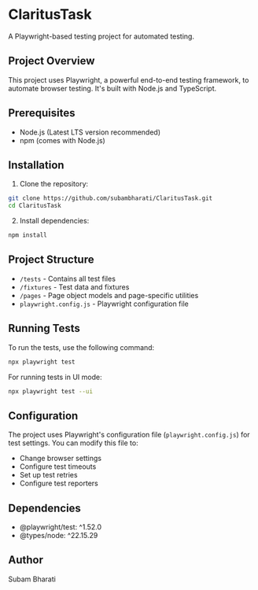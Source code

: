 # ClaritusTask

A Playwright-based testing project for automated testing.

## Project Overview

This project uses Playwright, a powerful end-to-end testing framework, to automate browser testing. It's built with Node.js and TypeScript.

## Prerequisites

- Node.js (Latest LTS version recommended)
- npm (comes with Node.js)

## Installation

1. Clone the repository:
```bash
git clone https://github.com/subambharati/ClaritusTask.git
cd ClaritusTask
```

2. Install dependencies:
```bash
npm install
```

## Project Structure

- `/tests` - Contains all test files
- `/fixtures` - Test data and fixtures
- `/pages` - Page object models and page-specific utilities
- `playwright.config.js` - Playwright configuration file

## Running Tests

To run the tests, use the following command:

```bash
npx playwright test
```

For running tests in UI mode:

```bash
npx playwright test --ui
```

## Configuration

The project uses Playwright's configuration file (`playwright.config.js`) for test settings. You can modify this file to:
- Change browser settings
- Configure test timeouts
- Set up test retries
- Configure test reporters

## Dependencies

- @playwright/test: ^1.52.0
- @types/node: ^22.15.29

## Author

Subam Bharati